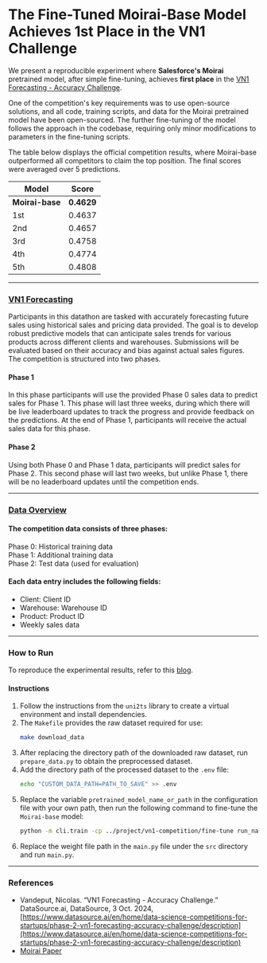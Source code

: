 # The Fine-Tuned Moirai-Base Model Achieves 1st Place in the VN1 Challenge

We present a reproducible experiment where **Salesforce's Moirai** pretrained model, after simple fine-tuning, achieves **first place** in the [VN1 Forecasting - Accuracy Challenge](https://www.datasource.ai/en/home/data-science-competitions-for-startups/phase-2-vn1-forecasting-accuracy-challenge/description).

One of the competition's key requirements was to use open-source solutions, and all code, training scripts, and data for the Moirai pretrained model have been open-sourced. The further fine-tuning of the model follows the approach in the codebase, requiring only minor modifications to parameters in the fine-tuning scripts.

The table below displays the official competition results, where Moirai-base outperformed all competitors to claim the top position. The final scores were averaged over 5 predictions.

| **Model**   | **Score**  |
| ----------- | ---------- |
| **Moirai-base** | **0.4629** |
| 1st         | 0.4637 |
| 2nd         | 0.4657     |
| 3rd         | 0.4758     |
| 4th | 0.4774 | 
| 5th | 0.4808 |

---

### [**VN1 Forecasting**](https://www.datasource.ai/en/home/data-science-competitions-for-startups/phase-2-vn1-forecasting-accuracy-challenge/description)
Participants in this datathon are tasked with accurately forecasting future sales using historical sales and pricing data provided. The goal is to develop robust predictive models that can anticipate sales trends for various products across different clients and warehouses. Submissions will be evaluated based on their accuracy and bias against actual sales figures. The competition is structured into two phases.

#### Phase 1
In this phase participants will use the provided Phase 0 sales data to predict sales for Phase 1. This phase will last three weeks, during which there will be live leaderboard updates to track the progress and provide feedback on the predictions. At the end of Phase 1, participants will receive the actual sales data for this phase.

#### Phase 2
Using both Phase 0 and Phase 1 data, participants will predict sales for Phase 2. This second phase will last two weeks, but unlike Phase 1, there will be no leaderboard updates until the competition ends.

---

### [**Data Overview**](https://www.datasource.ai/en/home/data-science-competitions-for-startups/phase-2-vn1-forecasting-accuracy-challenge/datasets)
#### The competition data consists of three phases:
Phase 0: Historical training data  
Phase 1: Additional training data  
Phase 2: Test data (used for evaluation)

#### Each data entry includes the following fields:
- Client: Client ID  
- Warehouse: Warehouse ID  
- Product: Product ID  
- Weekly sales data

---

### **How to Run**
To reproduce the experimental results, refer to this [blog](https://zhuanlan.zhihu.com/p/20755649808).

#### Instructions
1. Follow the instructions from the `uni2ts` library to create a virtual environment and install dependencies.
2. The `Makefile` provides the raw dataset required for use:
   ```bash
   make download_data
   ```
3. After replacing the directory path of the downloaded raw dataset, run `prepare_data.py` to obtain the preprocessed dataset.
4. Add the directory path of the processed dataset to the `.env` file:
   ```bash
   echo "CUSTOM_DATA_PATH=PATH_TO_SAVE" >> .env
   ```
5. Replace the variable `pretrained_model_name_or_path` in the configuration file with your own path, then run the following command to fine-tune the `Moirai-base` model:
   ```bash
   python -m cli.train -cp ../project/vn1-competition/fine-tune run_name=run1
   ```
6. Replace the weight file path in the `main.py` file under the `src` directory and run `main.py`.

---

### **References**

- Vandeput, Nicolas. “VN1 Forecasting - Accuracy Challenge.” DataSource.ai, DataSource, 3 Oct. 2024, [https://www.datasource.ai/en/home/data-science-competitions-for-startups/phase-2-vn1-forecasting-accuracy-challenge/description](https://www.datasource.ai/en/home/data-science-competitions-for-startups/phase-2-vn1-forecasting-accuracy-challenge/description)
- [Moirai Paper](https://arxiv.org/abs/2402.02592)